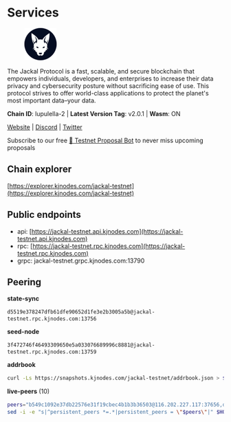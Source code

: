 # Services

<figure><img src="https://raw.githubusercontent.com/kj89/cosmos-images/main/logos/jackal.png" alt=""><figcaption></figcaption></figure>

The Jackal Protocol is a fast, scalable, and secure blockchain that empowers  individuals, developers, and enterprises to increase their data privacy and  cybersecurity posture without sacrificing ease of use. This protocol strives  to offer world-class applications to protect the planet's most important data–your data.

**Chain ID**: lupulella-2 | **Latest Version Tag**: v2.0.1 | **Wasm**: ON

[Website](https://jackalprotocol.com) | [Discord](https://discord.com/invite/5GKym3p6rj) | [Twitter](https://twitter.com/Jackal_Protocol)



Subscribe to our free [🤖 Testnet Proposal Bot](https://t.me/kjnodes_testnet_proposal_bot) to never miss upcoming proposals


## Chain explorer
[https://explorer.kjnodes.com/jackal-testnet](https://explorer.kjnodes.com/jackal-testnet)

## Public endpoints

* api: [https://jackal-testnet.api.kjnodes.com](https://jackal-testnet.api.kjnodes.com)
* rpc: [https://jackal-testnet.rpc.kjnodes.com](https://jackal-testnet.rpc.kjnodes.com)
* grpc: jackal-testnet.grpc.kjnodes.com:13790

## Peering

**state-sync**

```text
d5519e378247dfb61dfe90652d1fe3e2b3005a5b@jackal-testnet.rpc.kjnodes.com:13756
```

**seed-node**

```text
3f472746f46493309650e5a033076689996c8881@jackal-testnet.rpc.kjnodes.com:13759
```

**addrbook**
```bash
curl -Ls https://snapshots.kjnodes.com/jackal-testnet/addrbook.json > $HOME/.canine/config/addrbook.json
```

**live-peers** (10)
```bash
peers="b549c1092e37db22576e31f19cbec4b1b3b36503@116.202.227.117:37656,dc84774683298e57a848b59b7c0d1a70477b4fc1@213.239.207.175:48656,ec78732a7d5bdc1e27e8d7ac1bffe3881c9fb271@65.108.226.183:17556,f3e70d3de1974208af04dac6fabd657ab4abf0ff@65.108.75.107:24656,bda5e61d05f423919783ff73dc096ac3a8eef5c3@65.108.57.170:26656,1b191fb9ef837dec648136097f94925a15dd85ab@213.170.135.20:26516,d5519e378247dfb61dfe90652d1fe3e2b3005a5b@65.109.68.190:13756,2cdaa56d0778b20be8430069eefeab2138190355@78.46.106.75:37656,84af58201840781a0a62449d1dcdb0ad0cf5bdb3@91.223.3.144:26356,3c6d856a429224201d78c7f28026874d10a27f57@5.75.227.78:26656"
sed -i -e "s|^persistent_peers *=.*|persistent_peers = \"$peers\"|" $HOME/.canine/config/config.toml
```
